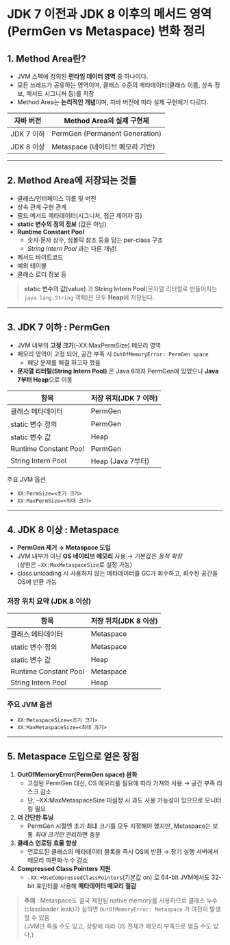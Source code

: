 # JDK 7 이전과 JDK 8 이후의 메서드 영역(PermGen vs Metaspace) 변화 정리

## 1. Method Area란?

- JVM 스펙에 정의된 **런타임 데이터 영역** 중 하나이다.
- 모든 쓰레드가 공유하는 영역이며, 클래스 수준의 메타데이터(클래스 이름, 상속 정보, 메서드 시그니처 등)를 저장
- Method Area는 **논리적인 개념**이며, 자바 버전에 따라 실제 구현체가 다르다.

| 자바 버전  | Method Area의 실제 구현체        |
| ---------- | -------------------------------- |
| JDK 7 이하 | PermGen (Permanent Generation)   |
| JDK 8 이상 | Metaspace (네이티브 메모리 기반) |

---

## 2. Method Area에 저장되는 것들

- 클래스/인터페이스 이름 및 버전
- 상속 관계·구현 관계
- 필드·메서드 메타데이터(시그니처, 접근 제어자 등)
- **static 변수의 정의 정보** (값은 아님)
- **Runtime Constant Pool**
  - 숫자·문자 상수, 심볼릭 참조 등을 담는 per-class 구조
  - _String Intern Pool_ 과는 다른 개념!
- 메서드 바이트코드
- 예외 테이블
- 클래스 로더 정보 등

> **static 변수의 값(value)** 과 **String Intern Pool**(문자열 리터럴로 만들어지는 `java.lang.String` 객체)은 모두 **Heap**에 저장된다.

---

## 3. JDK 7 이하 : PermGen

- JVM 내부의 **고정 크기**(–XX:MaxPermSize) 메모리 영역
- 메모리 영역이 고정 되어, 공간 부족 시 `OutOfMemoryError: PermGen space`
  - 해당 문제를 해결 하고자 했음
- **문자열 리터럴(String Intern Pool)** 은 Java 6까지 PermGen에 있었으나 **Java 7부터 Heap**으로 이동

| 항목                  | 저장 위치(JDK 7 이하) |
| --------------------- | --------------------- |
| 클래스 메타데이터     | PermGen               |
| static 변수 정의      | PermGen               |
| static 변수 값        | Heap                  |
| Runtime Constant Pool | PermGen               |
| String Intern Pool    | Heap (Java 7부터)     |

주요 JVM 옵션

- `XX:PermSize=<초기 크기>`
- `XX:MaxPermSize=<최대 크기>`

---

## 4. JDK 8 이상 : Metaspace

- **PermGen 제거 → Metaspace 도입**
- JVM 내부가 아닌 **OS 네이티브 메모리** 사용 → 기본값은 _동적 확장_  
  (상한은 `–XX:MaxMetaspaceSize`로 설정 가능)
- class unloading 시 사용하지 않는 메타데이터를 GC가 회수하고, 회수된 공간을 OS에 반환 가능

### 저장 위치 요약 (JDK 8 이상)

| 항목                  | 저장 위치(JDK 8 이상) |
| --------------------- | --------------------- |
| 클래스 메타데이터     | Metaspace             |
| static 변수 정의      | Metaspace             |
| static 변수 값        | Heap                  |
| Runtime Constant Pool | Metaspace             |
| String Intern Pool    | Heap                  |

### 주요 JVM 옵션

- `XX:MetaspaceSize=<초기 크기>`
- `XX:MaxMetaspaceSize=<최대 크기>`

---

## 5. Metaspace 도입으로 얻은 장점

1. **OutOfMemoryError(PermGen space) 완화**
   - 고정된 PermGen 대신, OS 메모리를 필요에 따라 가져와 사용 → 공간 부족 리스크 감소
   - 단, –XX:MaxMetaspaceSize 미설정 시 과도 사용 가능성이 있으므로 모니터링 필요
2. **더 간단한 튜닝**
   - PermGen 시절엔 초기·최대 크기를 모두 지정해야 했지만, Metaspace는 보통 _최대 크기만_ 관리하면 충분
3. **클래스 언로딩 효율 향상**
   - 언로드된 클래스의 메타데이터 블록을 즉시 OS에 반환 → 장기 실행 서버에서 메모리 파편화·누수 감소
4. **Compressed Class Pointers 지원**
   - `-XX:+UseCompressedClassPointers`(기본값 on) 로 64-bit JVM에서도 32-bit 포인터를 사용해 **메타데이터 메모리 절감**

> **주의** : Metaspace도 결국 제한된 native memory를 사용하므로 클래스 누수(classloader leak)가 심하면 `OutOfMemoryError: Metaspace` 가 여전히 발생할 수 있음  
> (JVM만 죽을 수도 있고, 상황에 따라 OS 전체가 메모리 부족으로 멈출 수도 있다.)
